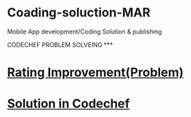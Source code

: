 # Coading-soluction-MAR
Mobile App development/Coding Solution &amp; publishing 

CODECHEF PROBLEM SOLVEING ***

# <a href="https://www.codechef.com/COOK142D/problems/ADVANCE" target="_blank">Rating Improvement(Problem) </a>
# <a href="https://www.codechef.com/viewsolution/66105306" target="_blank">Solution in Codechef  </a>

